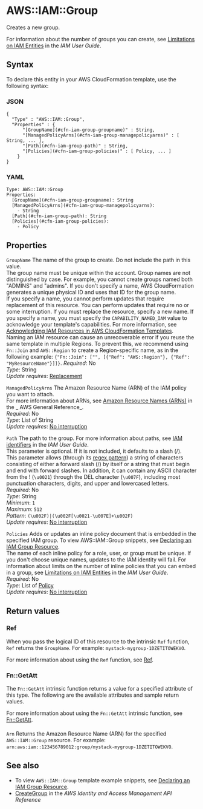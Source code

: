 # AWS::IAM::Group<a name="aws-properties-iam-group"></a>

Creates a new group\.

For information about the number of groups you can create, see [Limitations on IAM Entities](https://docs.aws.amazon.com/IAM/latest/UserGuide/LimitationsOnEntities.html) in the _IAM User Guide_\.

## Syntax<a name="aws-properties-iam-group-syntax"></a>

To declare this entity in your AWS CloudFormation template, use the following syntax:

### JSON<a name="aws-properties-iam-group-syntax.json"></a>

```
{
  "Type" : "AWS::IAM::Group",
  "Properties" : {
      "[GroupName](#cfn-iam-group-groupname)" : String,
      "[ManagedPolicyArns](#cfn-iam-group-managepolicyarns)" : [ String, ... ],
      "[Path](#cfn-iam-group-path)" : String,
      "[Policies](#cfn-iam-group-policies)" : [ Policy, ... ]
    }
}
```

### YAML<a name="aws-properties-iam-group-syntax.yaml"></a>

```
Type: AWS::IAM::Group
Properties:
  [GroupName](#cfn-iam-group-groupname): String
  [ManagedPolicyArns](#cfn-iam-group-managepolicyarns):
    - String
  [Path](#cfn-iam-group-path): String
  [Policies](#cfn-iam-group-policies):
    - Policy
```

## Properties<a name="aws-properties-iam-group-properties"></a>

`GroupName` <a name="cfn-iam-group-groupname"></a>
The name of the group to create\. Do not include the path in this value\.  
The group name must be unique within the account\. Group names are not distinguished by case\. For example, you cannot create groups named both "ADMINS" and "admins"\. If you don't specify a name, AWS CloudFormation generates a unique physical ID and uses that ID for the group name\.  
If you specify a name, you cannot perform updates that require replacement of this resource\. You can perform updates that require no or some interruption\. If you must replace the resource, specify a new name\.
If you specify a name, you must specify the `CAPABILITY_NAMED_IAM` value to acknowledge your template's capabilities\. For more information, see [Acknowledging IAM Resources in AWS CloudFormation Templates](https://docs.aws.amazon.com/AWSCloudFormation/latest/UserGuide/using-iam-template.html#using-iam-capabilities)\.  
Naming an IAM resource can cause an unrecoverable error if you reuse the same template in multiple Regions\. To prevent this, we recommend using `Fn::Join` and `AWS::Region` to create a Region\-specific name, as in the following example: `{"Fn::Join": ["", [{"Ref": "AWS::Region"}, {"Ref": "MyResourceName"}]]}`\.
_Required_: No  
_Type_: String  
_Update requires_: [Replacement](https://docs.aws.amazon.com/AWSCloudFormation/latest/UserGuide/using-cfn-updating-stacks-update-behaviors.html#update-replacement)

`ManagedPolicyArns` <a name="cfn-iam-group-managepolicyarns"></a>
The Amazon Resource Name \(ARN\) of the IAM policy you want to attach\.  
For more information about ARNs, see [Amazon Resource Names \(ARNs\)](https://docs.aws.amazon.com/general/latest/gr/aws-arns-and-namespaces.html) in the _ AWS General Reference_\.  
_Required_: No  
_Type_: List of String  
_Update requires_: [No interruption](https://docs.aws.amazon.com/AWSCloudFormation/latest/UserGuide/using-cfn-updating-stacks-update-behaviors.html#update-no-interrupt)

`Path` <a name="cfn-iam-group-path"></a>
The path to the group\. For more information about paths, see [IAM identifiers](https://docs.aws.amazon.com/IAM/latest/UserGuide/Using_Identifiers.html) in the _IAM User Guide_\.  
This parameter is optional\. If it is not included, it defaults to a slash \(/\)\.  
This parameter allows \(through its [regex pattern](http://wikipedia.org/wiki/regex)\) a string of characters consisting of either a forward slash \(/\) by itself or a string that must begin and end with forward slashes\. In addition, it can contain any ASCII character from the \! \(`\u0021`\) through the DEL character \(`\u007F`\), including most punctuation characters, digits, and upper and lowercased letters\.  
_Required_: No  
_Type_: String  
_Minimum_: `1`  
_Maximum_: `512`  
_Pattern_: `(\u002F)|(\u002F[\u0021-\u007E]+\u002F)`  
_Update requires_: [No interruption](https://docs.aws.amazon.com/AWSCloudFormation/latest/UserGuide/using-cfn-updating-stacks-update-behaviors.html#update-no-interrupt)

`Policies` <a name="cfn-iam-group-policies"></a>
Adds or updates an inline policy document that is embedded in the specified IAM group\. To view AWS::IAM::Group snippets, see [Declaring an IAM Group Resource](https://docs.aws.amazon.com/AWSCloudFormation/latest/UserGuide/quickref-iam.html#scenario-iam-group)\.  
The name of each inline policy for a role, user, or group must be unique\. If you don't choose unique names, updates to the IAM identity will fail\.
For information about limits on the number of inline policies that you can embed in a group, see [Limitations on IAM Entities](https://docs.aws.amazon.com/IAM/latest/UserGuide/LimitationsOnEntities.html) in the _IAM User Guide_\.  
_Required_: No  
_Type_: List of [Policy](aws-properties-iam-policy-2.md)  
_Update requires_: [No interruption](https://docs.aws.amazon.com/AWSCloudFormation/latest/UserGuide/using-cfn-updating-stacks-update-behaviors.html#update-no-interrupt)

## Return values<a name="aws-properties-iam-group-return-values"></a>

### Ref<a name="aws-properties-iam-group-return-values-ref"></a>

When you pass the logical ID of this resource to the intrinsic `Ref` function, `Ref` returns the `GroupName`\. For example: `mystack-mygroup-1DZETITOWEKVO`\.

For more information about using the `Ref` function, see [Ref](https://docs.aws.amazon.com/AWSCloudFormation/latest/UserGuide/intrinsic-function-reference-ref.html)\.

### Fn::GetAtt<a name="aws-properties-iam-group-return-values-fn--getatt"></a>

The `Fn::GetAtt` intrinsic function returns a value for a specified attribute of this type\. The following are the available attributes and sample return values\.

For more information about using the `Fn::GetAtt` intrinsic function, see [Fn::GetAtt](https://docs.aws.amazon.com/AWSCloudFormation/latest/UserGuide/intrinsic-function-reference-getatt.html)\.

#### <a name="aws-properties-iam-group-return-values-fn--getatt-fn--getatt"></a>

`Arn` <a name="Arn-fn::getatt"></a>
Returns the Amazon Resource Name \(ARN\) for the specified `AWS::IAM::Group` resource\. For example: `arn:aws:iam::123456789012:group/mystack-mygroup-1DZETITOWEKVO`\.

## See also<a name="aws-properties-iam-group--seealso"></a>

- To view `AWS::IAM::Group` template example snippets, see [Declaring an IAM Group Resource](https://docs.aws.amazon.com/AWSCloudFormation/latest/UserGuide/quickref-iam.html#scenario-iam-group)\.
- [CreateGroup](https://docs.aws.amazon.com/IAM/latest/APIReference/API_CreateGroup.html) in the _AWS Identity and Access Management API Reference_
